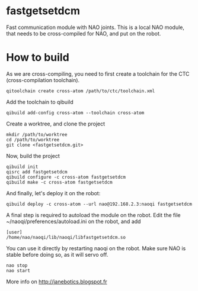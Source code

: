 fastgetsetdcm
==

Fast communication module with NAO joints. 
This is a local NAO module, that needs to be cross-compiled
for NAO, and put on the robot.

How to build
==

As we are cross-compiling, you need to first create a toolchain for the CTC (cross-compilation toolchain).

```
qitoolchain create cross-atom /path/to/ctc/toolchain.xml
```

Add the toolchain to qibuild

```
qibuild add-config cross-atom --toolchain cross-atom
```

Create a worktree, and clone the project
```
mkdir /path/to/worktree
cd /path/to/worktree
git clone <fastgetsetdcm.git>
```

Now, build the project 

```
qibuild init
qisrc add fastgetsetdcm
qibuild configure -c cross-atom fastgetsetdcm
qibuild make -c cross-atom fastgetsetdcm
```


And finally, let's deploy it on the robot:

```
qibuild deploy -c cross-atom --url nao@192.168.2.3:naoqi fastgetsetdcm
```

A final step is required to autoload the module on the robot.
Edit the file ~/naoqi/preferences/autoload.ini on the robot, and add

```
[user]
/home/nao/naoqi/lib/naoqi/libfastgetsetdcm.so
```

You can use it directly by restarting naoqi on the robot.
Make sure NAO is stable before doing so, as it will servo off.

```
nao stop
nao start
```

More info on http://janebotics.blogspot.fr

